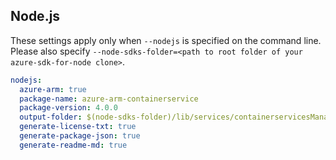 ## Node.js

These settings apply only when `--nodejs` is specified on the command line.
Please also specify `--node-sdks-folder=<path to root folder of your azure-sdk-for-node clone>`.

``` yaml $(nodejs)
nodejs:
  azure-arm: true
  package-name: azure-arm-containerservice
  package-version: 4.0.0
  output-folder: $(node-sdks-folder)/lib/services/containerservicesManagement
  generate-license-txt: true
  generate-package-json: true
  generate-readme-md: true
```
